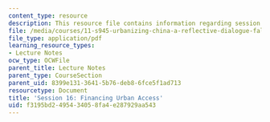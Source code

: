 ```yaml
---
content_type: resource
description: This resource file contains information regarding session 16.
file: /media/courses/11-s945-urbanizing-china-a-reflective-dialogue-fall-2013/f3195bd2495434058fa4e287929aa543_MIT11_S945F13_Session16.pdf
file_type: application/pdf
learning_resource_types:
- Lecture Notes
ocw_type: OCWFile
parent_title: Lecture Notes
parent_type: CourseSection
parent_uid: 8399e131-3641-5b76-deb8-6fce5f1ad713
resourcetype: Document
title: 'Session 16: Financing Urban Access'
uid: f3195bd2-4954-3405-8fa4-e287929aa543
---
```

